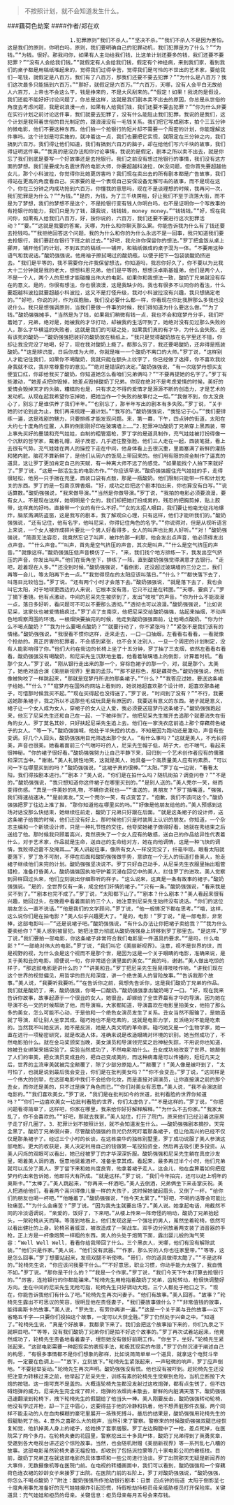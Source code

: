 > 不按照计划，就不会知道发生什么。

###藕荷色劫案
####作者/郑在欢

						1.犯罪原则“我们不杀人。”“坚决不杀。”“我们不杀人不是因为害怕，这是我们的原则，你明白吗，原则，我们要明确自己的犯罪动机，我们犯罪是为了什么？”“为钱。”“为钱。很好。那我问你，如果有人主动给我们钱，比这单计划还要多的钱，我们还要不要犯罪？”“没有人会给我们钱。”“就假定有人会给我们钱，假定有个神经病，来到我们家，看到我们的桌子都是用稿纸堆起来的，觉得我们过得辛苦，觉得我们是可怜的不世出的艺术家，要给我们一笔钱，就假定是八百万。我们有了八百万，那我们还要不要去犯罪？”“为什么是八百万？我们这次最多只能搞到六百万。”“那好，就假定是六百万。”“六百万，天哪，没有人会平白无故给人六百万，上帝也不会这么干，钱是挣来的，不是大风刮来的。”“假定！如果！我说的是假设，我们还能不能好好讨论问题了，你总是这样，这就是我们剧本卖不出去的原因，你总是从世俗的角度去考虑问题，我是说浪漫一点，如果有人给我们钱，我们还要不要去犯罪？”“你为什么非要在实行计划之前讨论这件事，我们就要去犯罪了，没有什么能阻止我们犯罪。我说的是我们，这个计划是我带着世俗的目光制定的，跟浪漫没有一毛钱关系。我们把它写成剧本，拍个三五分钟的微电影，他们不要这种东西，他们拍一个抢银行的短片却不需要一个周密的计划，你能理解这件事吗。这个计划是可实施的，就冲着这一点，我们也要把它实现，就限定在三分钟之内，我们搞到六百万。我们得让他们知道，我们有搞到六百万的脑子，却在给他们写六千块的故事，我们得证明这件事。”“我真的是没办法和你讨论事情，我说的是假定，剧本之所以卖不出去，就是你忘了我们到底是要写一个好故事还是去抢银行。我们之前没有想过抢银行的事情，我们没有这方面的梦想。我们是要成为名震世界的电影大师，你要超越科波拉，OK没问题，但你首先要超越他女儿，那个小科波拉，你觉得你比她更厉害吗？我们现在卖出去的所有剧本都是广告故事，我们得站在更高的角度看自己。买家要的是一个表现自己安保设备无懈可击的故事，而不是现在这个，你在三分钟之内成功抢到六百万。你懂我的意思吗，现在不是谈理想的时候，我再问一次，我们犯罪是为什么？”“为钱。”“是的，为钱，为了三千块房租，好让我们不至于流落大街，而不是为了梦想，我们的梦想不是这个，不是抢银行变有钱人你明白吗，也不是证明你一个写故事的有抢银行的能力，我们只是为了钱，跟我说，钱钱钱，money money。”“钱钱钱。”“好，现在我问你，如果有人给我们八百万，好，按你说的，六百万，我们还要不要进行这次犯罪活动？”“要。”“这就是我要的答案，天哪，为什么和你聊天那么累。你能告诉我为什么有了钱还要去抢钱吗。”“我拒绝回答这个问题，我的为什么和你的为什么永远不是一回事，我只知道我们要去抢银行，我们要赶在银行下班之前过去。”“好吧，我允许你保留你的想法。”罗丁把盒饭从桌上挪开，铺开他们的计划，不到五页的稿纸一一铺开，和稿纸做成的桌子混为一体。“不要用这种语气和我说话。”酸奶强强说。他用袖子擦拭喝过的酸奶瓶，以便于把下一包袋装酸奶挤进去。“我们是平等的，我不需要你允许我保留想法，你知道吗，我忍你好久了，你不要以为比我大十二分钟就是我的老大，想想科恩兄弟，他们是平等的，想想沃卓斯基姐弟，他们是两个人，不是一个人，两个人的思想才能碰撞出伟大的电影。如果你和我想法一致，酸奶丁兄弟就没有存在的意义。是的，你很有想法，你也很浪漫，这是我缺少的。我也有很多不认同你的看法，什么要超越科波拉就要超越小科波拉，这又不是打怪升级，我对小科波拉没有兴趣，我只想搞定老的。”“好吧，你说的对，作为双胞胎，我们没必要什么都一样，你看现在你比我胖那么多我也没说什么。我只是想强调原则，当我们要做一件事的时候，我们得知道为什么要这么做。”“为了钱。”酸奶强强摊手，“当然是为了钱，如果我们稍微有钱一点，我也不会和寇梦丹分手，我们吓着她了，兄弟，绝对是，她被我的才华打动，却被我的生活吓到了。她绝对没有见过那么失败的人，那么才华横溢的失败者，这就是我们的可疑之处，如果我们真的有才华，为什么会失败。还有该死的酸奶——”酸奶强强把装好的酸奶放在稿纸上，“我只是觉得酸奶放在名字里还不错，你却让我没完没了地喝，好了，现在我对酸奶上瘾了。都那么穷了，我还要喝酸奶，还非得是瓶装酸奶。”“这是辨识度，日后你成为大师，你就是唯一一个酸奶不离口的大师。”罗丁说，“这样别人才能记住我们，如果你不喝酸奶，我就只能在额头上纹字了，你已经做了选择，你不喜欢我纹身我就不纹，我非常尊重你的意见。”“绝对是错误的决定。”酸奶强强说，“有一次寇梦丹想买支便宜口红，你却给我买了酸奶，你知道她怎么看咱们兄弟俩吗？”“不要再提她的名字了。”罗丁有些激动，“她差点把你毁掉，她差点毁掉酸奶丁兄弟。你现在绝对不是考虑爱情的时候，美好的爱情会毁掉天才的头脑，糟糕的也是，只有求之不得的爱情才是源源不断的创造力，才是艺术的发动机。从现在起我希望你忘掉她，把她当作一个失败的故事付之一炬。”“我做不到，你太没良心了，别忘了是谁供养了我们半年。”“也别忘了，那半年写出的剧本有多失败。”罗丁说，“关于她的讨论到此为止，我们再来梳理一遍计划。”“我写的。”酸奶强强说，“我铭记于心。”“我们要排练一遍，这是戏剧的魅力，只要排练才能发现问题。来，第一幕，下午，四点钟的街道，太阳在大约七十度角的位置，人群的倒影刚好印在玻璃墙上……”2.犯罪冲动酸奶丁兄弟穿上黑西装，带上事先买好的墨镜和充气娃娃，自制的粗管猎枪，罗丁学的是道具制作，充气娃娃被打扮得像一个沉默的哲学家，戴着礼帽，胡子茂密，几乎遮住整张脸。他们三人走在一起，西装笔挺，看上去很有气势。充气娃娃在两人的操控下走在中间，他身体看上去很沉重，里面塞满了新鲜的灌肠和猪内脏。脑花不算新鲜了，是他们从周六的饭局上带回来的。他们用有限的资金制作了逼真的道具，这让罗丁更加肯定自己的天赋，有一种离大师不远了的感觉。“如果能找个人拍下来就好了。”罗丁说，“这是一部活生生的电影杰作。”“你应该早说。”酸奶强强握住充气娃娃的手，走得很轻松，他另一只手揣在兜里，西装口袋有点鼓，那是一瓶酸奶。他们限制只能带一件和计划无关的东西。罗丁的是一包南京牌香烟。“好，成功之后把这个剧本拍出来，你也算没有白写。”“说话算数。”酸奶强强说，“我来做导演。”“当然是你做导演。”罗丁说，“我拍的电影必须要浪漫，要有女人。不是现在这样，她明明是个女的，我们却把她打扮成男的，残忍的把胸剪掉，贴上胶带，这样真的好吗。直接带一个女的有什么不好。”“女的太招人眼目，我们要让他毫无征兆地爆炸，脑浆溅满防盗窗，这是我写的剧本，我了解观众心理，只有这样，他们才能听我们的。”酸奶强强说，“还有记住，他有名字，他叫尼采，你得记住角色的名字。”“你说得对，但是从视听语言上来说，一个女人被炸成碎片要比一个男人好看得多，女人的叫声也比男人好听。”“对！”酸奶强强说，“简直无法容忍，我竟然忘记了叫声，被炸的那一刹那，他会发出点声音，他必须得发出点声音。““什么声音。”“叫声，首先是空气挤压的声音，其次是叫声。”“什么是空气挤压的声音。”“就像这样。”酸奶强强压低声音模仿了一下，“来，我们找个地方排练一下，我发出空气挤压的声音，你发出叫声。”他们在街角坐下，排练了一阵，直到酸奶强强觉得满意才去银行。“走吧，趁着现在人多。”“还没到时候，”酸奶强强说，“看倒影，还没超过玻璃墙的三分之二，我们再等一会儿，等太阳再下去一点。”“我觉得现在的太阳应该叫落日。”“什么？”“都快落下去了，叫落日比较恰当。”罗丁说。“还有两个小时才会落下去。”酸奶强强说，“就是落下去了，我也会叫它太阳，对于地球更西边的人来说，它根本没有落，它只不过是在转圈。”“天哪，要疯了。”罗丁摘下墨镜。他有点激动，中间的尼采先生被挤到了，发出“吱吱”的声音。“你为什么不能浪漫一点，落日多好听，看问题可不可以不要那么透彻。”“透彻也可以浪漫。”酸奶强强说，“比如说尼采，这家伙也被爱情搞疯过。”罗丁点了支南京，他把尼采交给酸奶强强，站起来抽烟，不动声色地观察周围的环境。一根烟快要抽完的时候，他走到酸奶强强面前，让他喝点酸奶。“你为什么不喝点酸奶？”“我为什么要喝点酸奶？”“就要行动了，你不紧张吗？”“紧张不是我们该有的情绪。”酸奶强强说，“我很看不惯你这样，走来走去，一口一口抽烟，左看看右看看，一看就像个抢劫的。真正厉害的犯罪者，不会感到紧张，也不会关注别人，一旦一个周密的计划制定，没有人能影响得了你。”他们大约在街边的长椅上坐了十五分钟，罗丁抽了三支烟，依然左看看右看看。酸奶强强没有喝酸奶，和尼采先生沉默地坐着。他看着玻璃墙上的倒影，计算着时机。“看那个女人。”罗丁说，“刚从银行走出来的那一个，穿棕色裙子的那一个，对，就是那个。太美了，她绝对适合演《美丽新视界》里面的孟莎。”“那不是棕色，那是藕荷色。”酸奶强强说，然后像被狗咬了一样跳起来，“那就是寇梦丹所说的那条裙子。”“什么？”“我答应过她，要送这条裙子给她。”“什么？”“寇梦丹在国外的网站上看到的，她说她超喜欢那个设计师，超喜欢那条裙子，可惜那时候我买不起。”“现在买得起也没得送了。”罗丁说，“时间到了没有？”“不行，我要送她那条裙子，我之所以不送那些毛绒玩具是有原因的，我要送有意义的东西。裙子就是意义，裙子让一个女人成为女人，穿裙子的女人让人爱，我必须要送寇梦丹这条裙子。”酸奶强强跑起来，他忘了尼采先生还和自己在一起，一下被绊倒了。他把尼采先生推开去追那个就要消失在街角的女人。罗丁莫名其妙，只好扶起尼采先生追上去。他们在一家洗衣店前追上那个穿藕荷色裙子的女人。“等一下。”酸奶强强喊，他处于半失控的状态，不知是因为跑动还是激动，声音有些变调。好几个人回头，酸奶强强用目光筛选出那个女人。“有什么事吗？”这就是美人，不光长得美，声音也很美。她看着面前三个气喘吁吁的人，尼采先生帽子低，胡子大，也不喘气，看起来很神秘。“你的裙子很好看。”酸奶强强努力让自己平静下来，回归到一个艺术创作者应有的儒雅和深沉当中。“谢谢。”美人礼貌性地笑，这就是美人，她具备一个高质量美人应有的素质。“可以问一下在哪里买到的吗？”酸奶强强说，“这裙子真的很棒。”“太阳。”罗丁在一边说，“看看太阳，我们得按剧本进行。”“剧本？”美人说，“你们是在拍什么吗？随机街拍？调查问卷？”“不是的，”酸奶强强说，“我只想知道你这件裙子在哪里买到的。”“是别人送的。”美人莞尔一笑，继而变得伤感。“真是一件美妙的礼物，不瞒你说我也——”“谁送的，男朋友？”罗丁插嘴道，“强强，我们得速战速决。”“是前男友。”又一个莞尔一笑，有点变苦了。“抱歉，我们不该问这个。”酸奶强强把罗丁往边上推了推，“那你知道他在哪里买的吗。”“好像是他朋友给他的。”美人预感到这场对话没那么快结束，她继续往前走，酸奶丁兄弟只好跟在后面。“就是这条裙子的设计师，送这条裙子给我的时候，他们还没有好上，那时候他们只是时装周上认识的朋友。你知道，一个杂志主编和一个新锐设计师，只是一种礼节性的交往，他夸奖她裙子做得好看，她就在秀结束之后送给了他。那时候我只顾着高兴，竟然丧失了一个女人应有的敏感，送自己的作品给异性代表着什么，对于艺术家，作品就是生命，送自己的生命给对方，她在向他调情，这是一种飞快的调情，我败得迅雷不及掩耳……”美人讲起往事，像所有女人一样没完没了，纤毫毕现。眼看太阳就要落下，罗丁急不可耐，不停在后面和酸奶强强做手势，意欲在一个无人的街道打昏美人，抢走裙子继续他们未完的计划。酸奶强强坚决说不。罗丁只好自己动手，从尼采先生衣服里抽出粗管猎枪，准备打昏美人。酸奶强强固执地守护着沉浸在回忆中的美人，拦住罗丁的进攻。美人觉察到异样回过头来，他们立刻装出仔细聆听的样子。“这么说来，这真是一条有故事的裙子。”酸奶强强说。“是的，全世界仅有一条，成全他们奸情的裙子。”“只有一条。”酸奶强强说，“看来我是买不到了。”“剧本也完不成了。”罗丁说，“太阳都下山了。”“剧本？什么剧本？”美人看起来很有兴趣，她回过头，在晚霞中看着面前的三个人，她注意到尼采先生始终没有说话。“你们的这位朋友怎么一直不说话。”“他是我们的文学顾问，”罗丁说，“他一般情况下都在思考。”“哦，这样，这么说你们是在拍电影？”美人似乎兴趣更大了。“是的，电影！”罗丁说，“是一部电影，非常棒，这部电影叫——”“还是说裙子吧。”酸奶强强说，“有什么办法让你把裙子卖给我？”“我为什么要卖给你？”美人感到被冒犯，她把注意力彻底从酸奶强强身上转移到罗丁那里去。“是这样，”罗丁说，”我们要拍一部电影，你这条裙子非常符合我们电影里一件道具的要求。”“是吗，什么电影？”“一部绝对伟大的电影。”罗丁说，“我们叫它《美丽新视界》。注意，视不是世界的世，而是视野的视，为什么会是这个视而不是那个世，是因为这是一个关于眼睛的电影，准确来说，是关于美和丑的电影。顺便说一句，你非常适合演里面的美女。”“真的吗，谢谢。”美人做出吃惊的样子，“那这部电影是讲什么的？”“讲美和丑。”罗丁把尼采先生摇晃得吱吱作响，“讲我们现在这个世界的视觉偏见，用哲学的目光和深度，讲一个绝世美人的冒险故事。”“告诉我那个故事。”美人说，“我要听我要听。”“在告诉你之前，我想先告诉你，这是我们酸奶丁兄弟的作品。我们就是酸奶丁，来，酸奶强强，你喝一口酸奶。”酸奶强强拿出酸奶喝了一口。“好，现在我来告诉你故事，故事起源于一个很丑的女人，她很丑，却嫁给了全世界最有才华的导演。因为她在导演不名一文的时候帮助了他，而导演嘛，大家都知道，导演喜欢在电影里拍美女，他拍了那么多的美女，怎么可能不心动，于是他和一个绝色女演员发生了关系。丑女当然不服输了，是她造就了导演，却让别人坐享其成。碰巧她也不是吃素的，这就是电影力学，反派绝对不能是吃素的。当然我不叫她反派，她不是反派，她是人类文明的革命家。碰巧她又是一个生物学家，她一直在进行一项秘密研究，就是改造人体，准确来说是改造眼睛对环境的识别。她当然成功了，不然电影拍什么。就在金马奖颁奖当晚，美女演员和导演领完奖之后神秘失踪，不用说你也知道，她被丑女绑架来搞实验了。实验当然成功了，不然电影拍什么。丑女成功地改变了世界，她颠倒了人们的审美，把女演员变成丑的，把自己变成美的，而这种病毒是可以传播的，短短几天之后，世界的主流审美就被完全颠覆了，除了少部分原始人。”“颠覆了！”美人像是被吓到了，“太可怕了，也就是说到最后我会变丑，你们是在批判美女吗？”“你不会变丑。”罗丁说，“这同样是一个伟大的创举，在这部电影中我们不会给你化妆，而是直接对调演员，让你直接演之前的那个丑女，而你还是美的，只不过是换了角色而已。”“你们对美女有恶意。”美人说，“我不会演这部电影的。”“我们喜欢美女。”罗丁说，“我们是在批判如今的世道，批判看脸的世界你知道吗？”“你们一边喜欢美女一边批判看脸的世界，你们太虚伪了。”“不是这样的。”罗丁说，“你把问题看得简单了，这样吧，你家在哪里，我来给你好好解释解释。”“为什么不去你家。”“我家太乱了，你不会喜欢的。”“好吧，那就去我家。”美人站住，打开了院门。原来他们已经沿着这座房子走了好几圈了。3．犯罪计划不按照计划，就不会知道发生什么。——酸奶强强剧本摘抄。天完全黑了。酸奶丁兄弟很兴奋，尽管酸奶强强的目光仍然死盯着那条裙子，但让他高兴的已经不仅仅是那条裙子了。经过三个小时的长谈，在这栋豪华的独栋别墅里，罗丁成功说服了美人参演这部电影。更大的收获是，美人决定利用自己的钱做第一笔投拍资金，然后再去吸引更多投资。从美人闪烁的双眼可以看出，她已经被罗丁的才华深深折服。酸奶强强和尼采先生躺在真皮沙发里，喝着美人调的酒，惬意地晃着酒杯，准备坐享其成。看起来，最多再过半个小时，他们兄弟就可以瓜分了美人。罗丁留下来和她共度良宵，他拿着裙子走人。这会儿，他在盘算着如何把寇梦丹约出来告诉她，他即将大有所成。“就是这样。”罗丁说，“我们今年拍完，还可以赶上明年的奥斯卡。”“太棒了。”美人跳起来，“你再来一杯酒吧。”美人去倒酒，兄弟俩坐下来击掌庆祝。美人把酒给他们，看着两个高兴得像儿童一样的大孩子，这时候她皱起眉头，又倒了一杯，“给你们的朋友也喝一杯吧。”“他睡着了。”酸奶强强说，“他今天太累了。”“好吧，不喝的话等会可能比较痛苦。”“为什么会痛苦？”罗丁说。“因为我先生就要出场了。”美人说。她拿起电话，用截然不同的冷淡语调说，“亲爱的，饭好了，下来吧。”从楼上传来一阵奇怪的响动，酸奶丁兄弟抬起头，一架轮椅从天而降。等落到地板上，他们发现这是一个强壮的男人，虽然坐着轮椅，依然可以看出健壮的上身。轮椅吊着威亚，被改造成了一架战车。双手边分别放着两支装了消音器的手枪，正上方是一杆像炮筒一样粗的东西。男人的头处于炮筒下面，露出婴儿般的淘气笑容：“Well Well Well，看看你给我带回了什么。三个黑衣人，天哪，他们有没有解除武装。”“他们只是作家。”美人说，“他们没有武器。”“作家，那么穷的人你也往家里带。”“等等，这是怎么回事。”罗丁想要站起来，发现双腿不听使唤。“哥们，你的道具做得太酷了。”“不是这样的，”轮椅先生说，“你应该问我要干什么。”“不好意思，职业习惯，你动手能力太强了，我自愧不如。”罗丁说。“那你是干什么的？”“我是一个作家。”罗丁说，“我们今天下午本打算去抢银行的。”“厉害，连抢银行的你都能骗来。”轮椅先生用枪指着酸奶丁兄弟，齿轮转动，枪很快调整好方向。坐在中间的尼采先生无枪可指，轮椅先生只好调动大炮，三个人都处于枪口之下。“现在，你能告诉我他们有什么了吧。”轮椅先生再次问妻子。“他们有故事。”美人回答。“故事？”轮椅先生露出不可思议的笑容，很明显他在责怪妻子，“我们要故事做什么？”“非常值钱的故事，能得奥斯卡的故事。”美人说，“罗先生，有劳你再讲一遍。”“这是一个关于美与丑的故事——以下省略五千字——只要你们投拍这个故事，一定可以大获全胜。”罗丁仍然处于兴奋之中。“知道了。”轮椅先生说，“真是个好故事，我都录下来了。我们会把这个故事拍下来的，你们九泉之下就瞑目吧。”“等等，没有我们酸奶丁兄弟你们是拍不好这个故事的。”罗丁再次试着站起来，他竟然成功了，轮椅先生责备地看着妻子，埋怨她没有做好前期工作。“你坐下，坐好。”轮椅先生紧张起来。“这部电影需要一种超现实的表现手法，和极其现实的布景，”罗丁仍然沉浸于阐述自己的构思，“有很多事情都不是你们想象的那样，比如说简简单单一个道具，就拿这个电熨斗举例，一定要在色调上——”“放下，立刻放下。”轮椅先生紧张起来，一声轻微的响声，罗丁应声倒地。“不要轻举妄动。”轮椅先生再次声明。酸奶强强没有慌。他也没有被吓到。趁轮椅先生还没把注意力转移过来之前，他举起了尼采先生，训练有素的轮椅先生觉察到危险，当机立断按下大炮的按钮。这一炮可真不是盖的。大概连轮椅先生都没发射过这枚炮弹，都有点生锈了，但不妨碍炮弹的威力。尼采先生完全成了碎片，炮弹的浓烟尚未散去，新鲜的内脏满天落下。酸奶强强迅速翻滚到轮椅下，拽下轮椅先生的假腿给了他当头一棒。美人刚要反击，酸奶强强转动轮椅，他没有学过开枪，却一下正中眉心，这要得益于他的冷静和执着，他不想弄脏那件衣服。两个同样不能走动的人在血肉模糊的豪宅里展开一场殊死搏斗。最后的结果是，酸奶强强用轮椅先生的假腿勒死了他。4.意外之喜那么大的炮声，当然引来了警察。警察来的时候酸奶强强双腿已经恢复知觉，他扒掉美人身上的裙子，给她换了套家居服。罗丁左边胸膛中了一枪，差点死掉，在医院呆了两个多月。在轮椅夫妻的花园里，警察挖出三十多具尸体，酸奶丁兄弟得到了英勇奖章，受邀到各大电视台讲述这个惊险故事。当然，也会随机附赠《美丽新视界》等一系列乱七八糟的故事。这部电影虽然轮椅夫妻无福投拍，却收到了包括派拉蒙等几十家电影公司的橄榄枝。目前，酸奶丁兄弟正在就这部电影的具体事项和一些公司进行洽谈。罗丁出院那天无疑是新闻界的大事件，无数摄像机等在医院门前。在电视的转播画面中，我们可以看到，酸奶强强和一个穿藕荷色连衣裙的妙龄女子来接罗丁出院。在医院门前的石阶上，罗丁对酸奶强强说，“酸奶强强，你怎么不喝点酸奶？”附注：酸奶强强所作抢劫银行剧本：日景 四点钟的街道 太阳于倒影呈七十度角用事先准备好的充气娃娃爆炸引起恐慌，持假枪劫持柜员母亲威胁柜员打开保险库。关键道具：充气娃娃和柜员的母亲。关键信息：柜员母亲每月五号会来存钱。			  		